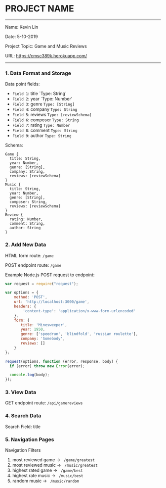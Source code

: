 
# PROJECT NAME

---

Name: Kevin Lin

Date: 5-10-2019

Project Topic: Game and Music Reviews

URL: https://cmsc389k.herokuapp.com/

---


### 1. Data Format and Storage

Data point fields:
- `Field 1`: title       `Type: String'
- `Field 2`: year       `Type: Number'
- `Field 3`: genre       `Type: [String]`
- `Field 4`: company       `Type: String`
- `Field 5`: reviews       `Type: [reviewSchema]`
- `Field 6`: composer       `Type: String`
- `Field 7`: rating       `Type: Number`
- `Field 8`: comment       `Type: String`
- `Field 9`: author       `Type: String`

Schema:
```Model
Game {
  title: String,
  year: Number,
  genre: [String],
  company: String,
  reviews: [reviewSchema]
}
Music {
  title: String,
  year: Number,
  genre: [String],
  composer: String,
  reviews: [reviewSchema]
}
Review {
  rating: Number,
  comment: String,
  author: String
}
```

### 2. Add New Data

HTML form route: `/game`

POST endpoint route: `/game`

Example Node.js POST request to endpoint:
```javascript
var request = require("request");

var options = {
    method: 'POST',
    url: 'http://localhost:3000/game',
    headers: {
        'content-type': 'application/x-www-form-urlencoded'
    },
    form: {
       title: 'Minesweeper',
       year: 1950,
       genre: ['speedrun', 'blindfold', 'russian roulette'],
       company: 'Somebody',
       reviews: []
    }
};

request(options, function (error, response, body) {
  if (error) throw new Error(error);

  console.log(body);
});
```

### 3. View Data

GET endpoint route: `/api/gamereviews`

### 4. Search Data

Search Field: title

### 5. Navigation Pages

Navigation Filters
1. most reviewed game -> `  /game/greatest  `
2. most reviewed music -> `  /music/greatest  `
3. highest rated game -> `  /game/best  `
4. highest rate music -> `  /music/best  `
5. random music -> `  /music/random  `
